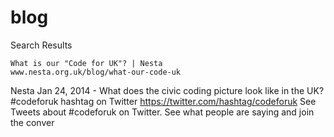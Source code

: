 # blog
Search Results

    What is our "Code for UK"? | Nesta
    www.nesta.org.uk/blog/what-our-code-uk

Nesta
Jan 24, 2014 - What does the civic coding picture look like in the UK?
#codeforuk hashtag on Twitter
https://twitter.com/hashtag/codeforuk
See Tweets about #codeforuk on Twitter. See what people are saying and join the conver
